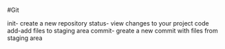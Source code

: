 #Git

init- create a new repository
status- view changes to your project code
add-add files to staging area 
commit- greate a new commit with files from staging area